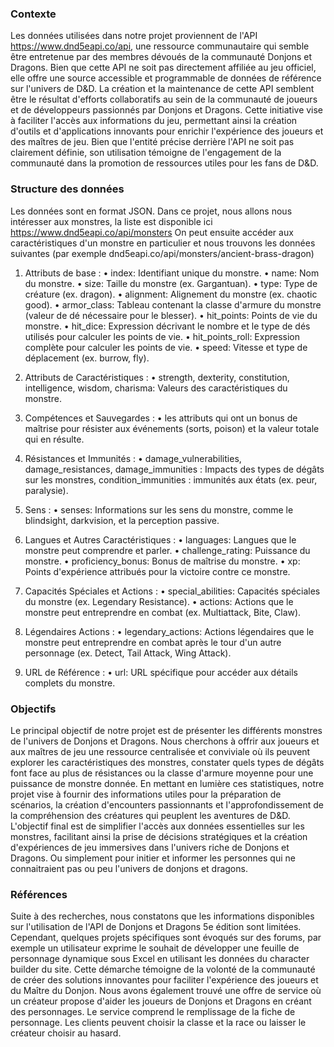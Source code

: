 ### Contexte

Les données utilisées dans notre projet proviennent de l'API https://www.dnd5eapi.co/api, une ressource communautaire qui semble être entretenue par des membres dévoués de la communauté Donjons et Dragons. Bien que cette API ne soit pas directement affiliée au jeu officiel, elle offre une source accessible et programmable de données de référence sur l'univers de D&D. La création et la maintenance de cette API semblent être le résultat d'efforts collaboratifs au sein de la communauté de joueurs et de développeurs passionnés par Donjons et Dragons. Cette initiative vise à faciliter l'accès aux informations du jeu, permettant ainsi la création d'outils et d'applications innovants pour enrichir l'expérience des joueurs et des maîtres de jeu. Bien que l'entité précise derrière l'API ne soit pas clairement définie, son utilisation témoigne de l'engagement de la communauté dans la promotion de ressources utiles pour les fans de D&D.




### Structure des données

Les données sont en format JSON.
Dans ce projet, nous allons nous intéresser aux monstres, la liste est disponible ici https://www.dnd5eapi.co/api/monsters
On peut ensuite accéder aux caractéristiques  d'un monstre en particulier et nous trouvons les données suivantes (par exemple dnd5eapi.co/api/monsters/ancient-brass-dragon)

1. Attributs de base :
	• index: Identifiant unique du monstre.
	• name: Nom du monstre.
	• size: Taille du monstre (ex. Gargantuan).
	• type: Type de créature (ex. dragon).
	• alignment: Alignement du monstre (ex. chaotic good).
	• armor_class: Tableau contenant la classe d'armure du monstre (valeur de dé nécessaire pour le blesser).
	• hit_points: Points de vie du monstre.
	• hit_dice: Expression décrivant le nombre et le type de dés utilisés pour calculer les points de vie.
	• hit_points_roll: Expression complète pour calculer les points de vie.
	• speed: Vitesse et type de déplacement (ex. burrow, fly).

2. Attributs de Caractéristiques :
	• strength, dexterity, constitution, intelligence, wisdom, charisma: Valeurs des caractéristiques du monstre.

3. Compétences et Sauvegardes :
	• les attributs qui ont un bonus de maîtrise pour résister aux événements (sorts, poison) et la valeur totale qui en résulte.

4. Résistances et Immunités :
	• damage_vulnerabilities, damage_resistances, damage_immunities : Impacts des types de dégâts sur les monstres, condition_immunities : immunités aux états (ex. peur, paralysie).

5. Sens :
	• senses: Informations sur les sens du monstre, comme le blindsight, darkvision, et la perception passive.

6. Langues et Autres Caractéristiques :
	• languages: Langues que le monstre peut comprendre et parler.
	• challenge_rating: Puissance du monstre.
	• proficiency_bonus: Bonus de maîtrise du monstre.
	• xp: Points d'expérience attribués pour la victoire contre ce monstre.

7. Capacités Spéciales et Actions :
	• special_abilities: Capacités spéciales du monstre (ex. Legendary Resistance).
	• actions: Actions que le monstre peut entreprendre en combat (ex. Multiattack, Bite, Claw).

8. Légendaires Actions :
	• legendary_actions: Actions légendaires que le monstre peut entreprendre en combat après le tour d'un autre personnage (ex. Detect, Tail Attack, Wing Attack).

9. URL de Référence :
	• url: URL spécifique pour accéder aux détails complets du monstre.




### Objectifs

Le principal objectif de notre projet est de présenter  les différents monstres de l'univers de Donjons et Dragons. 
Nous cherchons à offrir aux joueurs et aux maîtres de jeu une ressource centralisée et conviviale où ils peuvent explorer les caractéristiques des monstres, constater quels types de dégâts font face au plus de résistances ou la classe d'armure moyenne pour une puissance de monstre donnée.
En mettant en lumière ces statistiques, notre projet vise à fournir des informations utiles pour la préparation de scénarios, la création d'encounters passionnants et l'approfondissement de la compréhension des créatures qui peuplent les aventures de D&D. 
L'objectif final est de simplifier l'accès aux données essentielles sur les monstres, facilitant ainsi la prise de décisions stratégiques et la création d'expériences de jeu immersives dans l'univers riche de Donjons et Dragons.
Ou simplement pour initier et informer les personnes qui ne connaitraient pas ou peu l'univers de donjons et dragons.




### Références

Suite à des recherches, nous constatons que les informations disponibles sur l'utilisation de l'API de Donjons et Dragons 5e édition sont limitées. 
Cependant, quelques projets spécifiques sont évoqués sur des forums, par exemple un utilisateur exprime le souhait de développer une feuille de personnage dynamique sous Excel en utilisant les données du character builder du site. Cette démarche témoigne de la volonté de la communauté de créer des solutions innovantes pour faciliter l'expérience des joueurs et du Maître du Donjon. 
Nous avons également trouvé une offre de service où un créateur propose d'aider les joueurs de Donjons et Dragons en créant des personnages. Le service comprend le remplissage de la fiche de personnage. Les clients peuvent choisir la classe et la race ou laisser le créateur choisir au hasard.